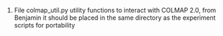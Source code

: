 1. File colmap_util.py
  utility functions to interact with COLMAP 2.0, from Benjamin
  it should be placed in the same directory as the experiment scripts for portability
